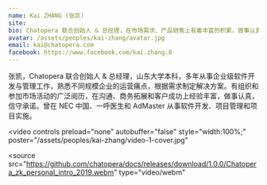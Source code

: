```yaml
---
name: Kai ZHANG (张凯)
site: 
bio: Chatopera 联合创始人 & 总经理，在市场需求、产品销售上有着丰富的积累，做事认真，信守承诺
avatar: /assets/peoples/kai-zhang/avatar.jpg
email: kai@chatopera.com
facebook: https://www.facebook.com/kai.zhang.8
---
```


张凯，Chatopera 联合创始人 & 总经理，山东大学本科，多年从事企业级软件开发与管理工作，熟悉不同规模企业的运营痛点，根据需求制定解决方案。有组织和参加市场活动的广泛阅历，在沟通、商务拓展和客户成功上经验丰富，做事认真，信守承诺。曾在 NEC 中国、一呼医生和 AdMaster 从事软件开发、项目管理和项目实施。

<video
controls preload="none" autobuffer="false"
style="width:100%;"
poster="/assets/peoples/kai-zhang/video-1-cover.jpg"
>
  <source
    src="https://github.com/chatopera/docs/releases/download/1.0.0/Chatopera_zk_personal_intro_2019.webm"
    type="video/webm"
  >
</video>

